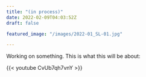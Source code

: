 ```yaml
---
title: "(in process)"
date: 2022-02-09T04:03:52Z
draft: false

featured_image: "/images/2022-01_SL-01.jpg"

---
```


Working on something.
This is what this will be about:

{{< youtube CvUb7qh7vnY >}}